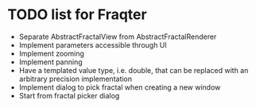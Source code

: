 TODO list for Fraqter
=====================

- Separate AbstractFractalView from AbstractFractalRenderer
- Implement parameters accessible through UI
- Implement zooming
- Implement panning
- Have a templated value type, i.e. double, that can be replaced with an arbitrary precision implementation
- Implement dialog to pick fractal when creating a new window
- Start from fractal picker dialog
